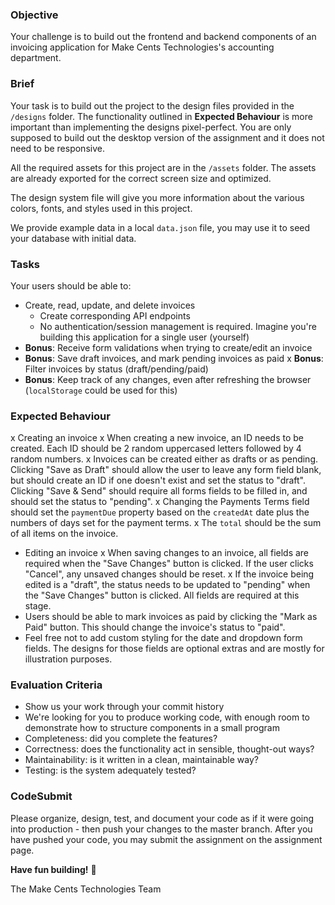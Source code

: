 ### Objective

Your challenge is to build out the frontend and backend components of an invoicing application for Make Cents Technologies's accounting department.

### Brief

Your task is to build out the project to the design files provided in the `/designs` folder. The functionality outlined in **Expected Behaviour** is more important than implementing the designs pixel-perfect. You are only supposed to build out the desktop version of the assignment and it does not need to be responsive.

All the required assets for this project are in the `/assets` folder. The assets are already exported for the correct screen size and optimized.

The design system file will give you more information about the various colors, fonts, and styles used in this project.

We provide example data in a local `data.json` file, you may use it to seed your database with initial data.

### Tasks

Your users should be able to:

- Create, read, update, and delete invoices
  - Create corresponding API endpoints
  - No authentication/session management is required. Imagine you're building this application for a single user (yourself)
- **Bonus**: Receive form validations when trying to create/edit an invoice
- **Bonus**: Save draft invoices, and mark pending invoices as paid
x **Bonus**: Filter invoices by status (draft/pending/paid)
- **Bonus**: Keep track of any changes, even after refreshing the browser (`localStorage` could be used for this)

### Expected Behaviour

x Creating an invoice
  x When creating a new invoice, an ID needs to be created. Each ID should be 2 random uppercased letters followed by 4 random numbers.
  x Invoices can be created either as drafts or as pending. Clicking "Save as Draft" should allow the user to leave any form field blank, but should create an ID if one doesn't exist and set the status to "draft". Clicking "Save & Send" should require all forms fields to be filled in, and should set the status to "pending".
  x Changing the Payments Terms field should set the `paymentDue` property based on the `createdAt` date plus the numbers of days set for the payment terms.
  x The `total` should be the sum of all items on the invoice.
- Editing an invoice
  x When saving changes to an invoice, all fields are required when the "Save Changes" button is clicked. If the user clicks "Cancel", any unsaved changes should be reset.
  x If the invoice being edited is a "draft", the status needs to be updated to "pending" when the "Save Changes" button is clicked. All fields are required at this stage.
- Users should be able to mark invoices as paid by clicking the "Mark as Paid" button. This should change the invoice's status to "paid".
- Feel free not to add custom styling for the date and dropdown form fields. The designs for those fields are optional extras and are mostly for illustration purposes.

### Evaluation Criteria

- Show us your work through your commit history
- We're looking for you to produce working code, with enough room to demonstrate how to structure components in a small program
- Completeness: did you complete the features?
- Correctness: does the functionality act in sensible, thought-out ways?
- Maintainability: is it written in a clean, maintainable way?
- Testing: is the system adequately tested?

### CodeSubmit

Please organize, design, test, and document your code as if it were going into production - then push your changes to the master branch. After you have pushed your code, you may submit the assignment on the assignment page.

**Have fun building!** 🚀

The Make Cents Technologies Team